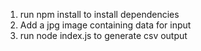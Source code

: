 1. run npm install to install dependencies
2. Add a jpg image containing data for input
3. run node index.js to generate csv output
